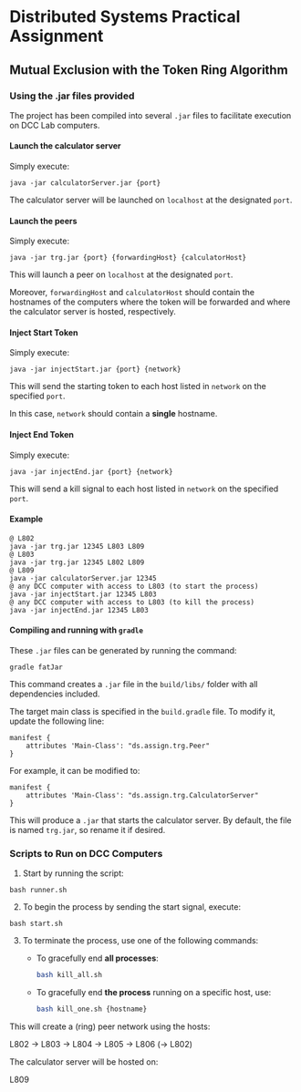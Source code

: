 # Distributed Systems Practical Assignment
## Mutual Exclusion with the Token Ring Algorithm 


### Using the .jar files provided

The project has been compiled into several ```.jar``` files to facilitate execution on DCC Lab computers.

#### Launch the calculator server

Simply execute:

```
java -jar calculatorServer.jar {port}
```

The calculator server will be launched on ```localhost``` at the designated ```port```.

#### Launch the peers

Simply execute:

```
java -jar trg.jar {port} {forwardingHost} {calculatorHost}
```

This will launch a peer on ```localhost``` at the designated ```port```.

Moreover, ```forwardingHost``` and ```calculatorHost``` should contain the hostnames of the computers where the token will be forwarded and where the calculator server is hosted, respectively.

#### Inject Start Token

Simply execute:

```
java -jar injectStart.jar {port} {network}
```

This will send the starting token to each host listed in ```network``` on the specified ```port```.

In this case, ```network``` should contain a **single** hostname.

#### Inject End Token

Simply execute:

```
java -jar injectEnd.jar {port} {network}
```

This will send a kill signal to each host listed in ```network``` on the specified ```port```.

#### Example

```
@ L802
java -jar trg.jar 12345 L803 L809
@ L803
java -jar trg.jar 12345 L802 L809
@ L809
java -jar calculatorServer.jar 12345
@ any DCC computer with access to L803 (to start the process)
java -jar injectStart.jar 12345 L803
@ any DCC computer with access to L803 (to kill the process)
java -jar injectEnd.jar 12345 L803
```

#### Compiling and running with ```gradle``` 

These ```.jar``` files can be generated by running the command:

```
gradle fatJar
```

This command creates a ```.jar``` file in the ```build/libs/``` folder with all dependencies included.

The target main class is specified in the ```build.gradle``` file. To modify it, update the following line:

```
manifest {
    attributes 'Main-Class': "ds.assign.trg.Peer"         
}
```

For example, it can be modified to:

```
manifest {
    attributes 'Main-Class': "ds.assign.trg.CalculatorServer"         
}
```

This will produce a ```.jar``` that starts the calculator server.  By default, the file is named ```trg.jar```, so rename it if desired.

### Scripts to Run on DCC Computers

1. Start by running the script:

```
bash runner.sh
``` 

2. To begin the process by sending the start signal, execute:

```
bash start.sh
```

3. To terminate the process, use one of the following commands:

   - To gracefully end **all processes**:

     ```bash
     bash kill_all.sh
     ```

   - To gracefully end **the process** running on a specific host, use:

     ```bash
     bash kill_one.sh {hostname}
     ```

This will create a (ring) peer network using the hosts:

L802 → L803 → L804 → L805 → L806  (→ L802)

The calculator server will be hosted on:

L809
